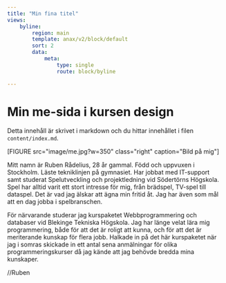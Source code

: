 ```yaml
---
title: "Min fina titel"
views:
    byline:
        region: main
        template: anax/v2/block/default
        sort: 2
        data:
            meta:
                type: single
                route: block/byline

---
```

Min me-sida i kursen design
=========================

Detta innehåll är skrivet i markdown och du hittar innehållet i filen `content/index.md`.

[FIGURE src="image/me.jpg?w=350" class="right" caption="Bild på mig"]

Mitt namn är Ruben Rådelius, 28 år gammal. Född och uppvuxen i Stockholm. Läste tekniklinjen på gymnasiet. Har jobbat med IT-support samt studerat Spelutveckling och projektledning vid Södertörns Högskola. Spel har alltid varit ett stort intresse för mig, från brädspel, TV-spel till dataspel. Det är vad jag älskar att ägna min fritid åt. Jag har även som mål att en dag jobba i spelbranschen.

För närvarande studerar jag kurspaketet Webbprogrammering och databaser vid Blekinge Tekniska Högskola. Jag har länge velat lära mig programmering, både för att det är roligt att kunna, och för att det är meriterande kunskap för flera jobb. Halkade in på det här kurspaketet när jag i somras skickade in ett antal sena anmälningar för olika programmeringskurser då jag kände att jag behövde bredda mina kunskaper.


//Ruben
